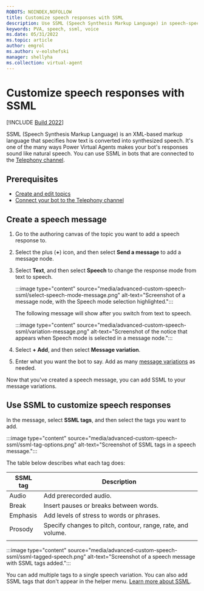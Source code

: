 ```yaml
---
ROBOTS: NOINDEX,NOFOLLOW
title: Customize speech responses with SSML
description: Use SSML (Speech Synthesis Markup Language) in speech-specific responses to control how your bot speaks a message.
keywords: PVA, speech, ssml, voice
ms.date: 05/31/2022
ms.topic: article
author: emgrol
ms.author: v-eolshefski
manager: shellyha
ms.collection: virtual-agent
---
```


# Customize speech responses with SSML

[!INCLUDE [Build 2022](includes/build-22-disclaimer.md)]

SSML (Speech Synthesis Markup Language) is an XML-based markup language that specifies how text is converted into synthesized speech. It's one of the many ways Power Virtual Agents makes your bot's responses sound like natural speech. You can use SSML in bots that are connected to the [Telephony channel](publication-connect-bot-to-telephony.md).

## Prerequisites

- [Create and edit topics](authoring-create-edit-topics.md)
- [Connect your bot to the Telephony channel](publication-connect-bot-to-telephony.md)

## Create a speech message

1. Go to the authoring canvas of the topic you want to add a speech response to.

1. Select the plus (**+**) icon, and then select **Send a message** to add a message node.

1. Select **Text**, and then select **Speech** to change the response mode from text to speech.

    :::image type="content" source="media/advanced-custom-speech-ssml/select-speech-mode-message.png" alt-text="Screenshot of a message node, with the Speech mode selection highlighted.":::

    The following message will show after you switch from text to speech.

    :::image type="content" source="media/advanced-custom-speech-ssml/variation-message.png" alt-text="Screenshot of the notice that appears when Speech mode is selected in a message node.":::

1. Select **+ Add**, and then select **Message variation**.

1. Enter what you want the bot to say. Add as many [message variations](authoring-create-edit-topics.md#message-variations) as needed.

Now that you've created a speech message, you can add SSML to your message variations.

## Use SSML to customize speech responses

In the message, select **SSML tags**, and then select the tags you want to add.

:::image type="content" source="media/advanced-custom-speech-ssml/ssml-tag-options.png" alt-text="Screenshot of SSML tags in a speech message.":::

The table below describes what each tag does:

| SSML tag | Description |
|---|---|
| Audio | Add prerecorded audio. |
| Break | Insert pauses or breaks between words. |
| Emphasis | Add levels of stress to words or phrases. |
| Prosody | Specify changes to pitch, contour, range, rate, and volume. |
|||

:::image type="content" source="media/advanced-custom-speech-ssml/ssml-tagged-speech.png" alt-text="Screenshot of a speech message with SSML tags added.":::

You can add multiple tags to a single speech variation. You can also add SSML tags that don't appear in the helper menu. [Learn more about SSML](/azure/cognitive-services/speech-service/speech-synthesis-markup).
